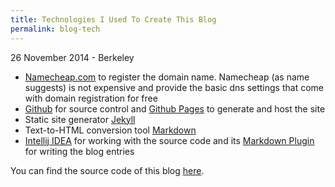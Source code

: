 ```yaml
---
title: Technologies I Used To Create This Blog
permalink: blog-tech
---
```


<p class="meta">26 November 2014 - Berkeley</p>

* [Namecheap.com][namecheap] to register the domain name. Namecheap (as name suggests) is not expensive and provide the
basic dns settings that come with domain registration for free
* [Github][github] for source control and [Github Pages][github_pages] to generate and host the site
* Static site generator [Jekyll][jekyll]
* Text-to-HTML conversion tool [Markdown][md]
* [Intellij IDEA][intellij] for working with the source code and its [Markdown Plugin][intellij_md] for writing the
blog entries

You can find the source code of this blog [here][blog_src].

[namecheap]: https://www.namecheap.com
[github_pages]: https://pages.github.com
[github]: http://github.com
[jekyll]: http://jekyllrb.com
[md]: http://daringfireball.net
[intellij]: https://www.jetbrains.com/idea
[intellij_md]: https://plugins.jetbrains.com/plugin/5970?pr=phpStorm
[blog_src]: https://github.com/igorekbsu/igorekbsu.github.io

